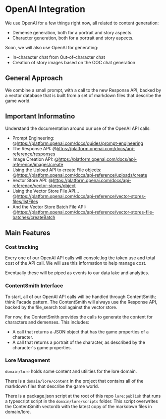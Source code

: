 # OpenAI Integration

We use OpenAI for a few things right now, all related to content generation:
- Demense generation, both for a portrait and story aspects.
- Character generation, both for a portrait and story aspects.

Soon, we will also use OpenAI for generating:
- In-character chat from Out-of-character chat
- Creation of story images based on the OOC chat generation


## General Approach

We combine a small prompt, with a call to the new Response API, backed by a vector database that is built from a set of markdown files that describe the game world.

## Important Informatino

Understand the documentation around our use of the OpenAI API calls:

* Prompt Engineering: @https://platform.openai.com/docs/guides/prompt-engineering
* The Response API: @https://platform.openai.com/docs/api-reference/responses
* Image Creation API: @https://platform.openai.com/docs/api-reference/images/create
* Using the Upload API to create File objects: @https://platform.openai.com/docs/api-reference/uploads/create
* Vector Store API: @https://platform.openai.com/docs/api-reference/vector-stores/object
* Using the Vector Store File API... @https://platform.openai.com/docs/api-reference/vector-stores-files/listFiles
* And the Vector Store Batch File API: @https://platform.openai.com/docs/api-reference/vector-stores-file-batches/createBatch

## Main Features

### Cost tracking

Every one of our OpenAI API calls will console.log the token use and total cost of the API call.  We will use this information to help manage cost.

Eventually these will be piped as events to our data lake and analytics.

### ContentSmith Interface

To start, all of our OpenAI API calls will be handled through ContentSmith; think Facade pattern.  The ContentSmith will always use the Response API, backed by the file_search tool against the vector store.

For now, the ContentSmith provides the calls to generate the content for characters and demenses.  This includes:
* A call that returns a JSON object that has the game properties of a character.
* A call that returns a portrait of the character, as described by the character's game properties.

### Lore Management

`domain/lore` holds some content and utilities for the lore domain.

There is a `domain/lore/content` in the project that contains all of the markdown files that describe the game world.

There is a package.json script at the root of this repo `lore:publish` that runs a typescript script in the `domain/lore/scripts` folder.  This script overwrites the ContentSmith vectordb with the latest copy of the markdown files in domain/lore.

